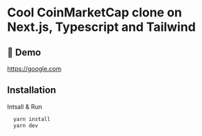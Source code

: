 # Cool CoinMarketCap clone on Next.js, Typescript and Tailwind

## 🔗 Demo

https://google.com

## Installation

Intsall & Run

```bash
  yarn install
  yarn dev
```

